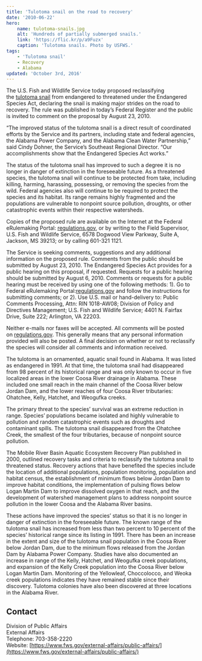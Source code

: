 ```yaml
---
title: 'Tulotoma snail on the road to recovery'
date: '2010-06-22'
hero:
    name: tulotoma-snails.jpg
    alt: 'Hundreds of partially submerged snails.'
    link: 'https://flic.kr/p/a9Fuzx'
    caption: 'Tulotoma snails. Photo by USFWS.'
tags:
    - 'Tulotoma snail'
    - Recovery
    - Alabama
updated: 'October 3rd, 2016'
---
```


The U.S. Fish and Wildlife Service today proposed reclassifying the [tulotoma snail](https://ecos.fws.gov/ecp0/profile/speciesProfile?spcode=G04X) from endangered to threatened under the Endangered Species Act, declaring the snail is making major strides on the road to recovery. The rule was published in today’s Federal Register and the public is invited to comment on the proposal by August 23, 2010.

“The improved status of the tulotoma snail is a direct result of coordinated efforts by the Service and its partners, including state and federal agencies, the Alabama Power Company, and the Alabama Clean Water Partnership,” said Cindy Dohner, the Service’s Southeast Regional Director. “Our accomplishments show that the Endangered Species Act works.”

The status of the tulotoma snail has improved to such a degree it is no longer in danger of extinction in the foreseeable future. As a threatened species, the tulotoma snail will continue to be protected from take, including killing, harming, harassing, possessing, or removing the species from the wild. Federal agencies also will continue to be required to protect the species and its habitat. Its range remains highly fragmented and the populations are vulnerable to nonpoint source pollution, droughts, or other catastrophic events within their respective watersheds.

Copies of the proposed rule are available on the Internet at the Federal eRulemaking Portal: [regulations.gov](https://www.regulations.gov/), or by writing to the Field Supervisor, U.S. Fish and Wildlife Service, 6578 Dogwood View Parkway, Suite A, Jackson, MS 39213; or by calling 601-321 1121.

The Service is seeking comments, suggestions and any additional information on the proposed rule. Comments from the public should be submitted by August 23, 2010\. The Endangered Species Act provides for a public hearing on this proposal, if requested. Requests for a public hearing should be submitted by August 6, 2010\. Comments or requests for a public hearing must be received by using one of the following methods: 1). Go to Federal eRulemaking Portal:[regulations.gov](https://www.regulations.gov/) and follow the instructions for submitting comments; or 2). Use U.S. mail or hand-delivery to: Public Comments Processing, Attn: RIN 1018-AW08; Division of Policy and Directives Management; U.S. Fish and Wildlife Service; 4401 N. Fairfax Drive, Suite 222; Arlington, VA 22203.

Neither e-mails nor faxes will be accepted. All comments will be posted on [regulations.gov](https://www.regulations.gov/). This generally means that any personal information provided will also be posted. A final decision on whether or not to reclassify the species will consider all comments and information received.

The tulotoma is an ornamented, aquatic snail found in Alabama. It was listed as endangered in 1991\. At that time, the tulotoma snail had disappeared from 98 percent of its historical range and was only known to occur in five localized areas in the lower Coosa River drainage in Alabama. These included one small reach in the main channel of the Coosa River below Jordan Dam, and the lower reaches of four Coosa River tributaries: Ohatchee, Kelly, Hatchet, and Weogufka creeks.

The primary threat to the species’ survival was an extreme reduction in range. Species’ populations became isolated and highly vulnerable to pollution and random catastrophic events such as droughts and contaminant spills. The tulotoma snail disappeared from the Ohatchee Creek, the smallest of the four tributaries, because of nonpoint source pollution.

The Mobile River Basin Aquatic Ecosystem Recovery Plan published in 2000, outlined recovery tasks and criteria to reclassify the tulotoma snail to threatened status. Recovery actions that have benefited the species include the location of additional populations, population monitoring, population and habitat census, the establishment of minimum flows below Jordan Dam to improve habitat conditions, the implementation of pulsing flows below Logan Martin Dam to improve dissolved oxygen in that reach, and the development of watershed management plans to address nonpoint source pollution in the lower Coosa and the Alabama River basins.

These actions have improved the species’ status so that it is no longer in danger of extinction in the foreseeable future. The known range of the tulotoma snail has increased from less than two percent to 10 percent of the species’ historical range since its listing in 1991\. There has been an increase in the extent and size of the tulotoma snail population in the Coosa River below Jordan Dam, due to the minimum flows released from the Jordan Dam by Alabama Power Company. Studies have also documented an increase in range of the Kelly, Hatchet, and Weogufka creek populations, and expansion of the Kelly Creek population into the Coosa River below Logan Martin Dam. Monitoring of the Yellowleaf, Choccolocco, and Weoka creek populations indicates they have remained stable since their discovery. Tulotoma colonies have also been discovered at three locations in the Alabama River.

## Contact

Division of Public Affairs  
External Affairs  
Telephone: 703-358-2220  
Website: [https://www.fws.gov/external-affairs/public-affairs/](https://www.fws.gov/external-affairs/public-affairs/)
